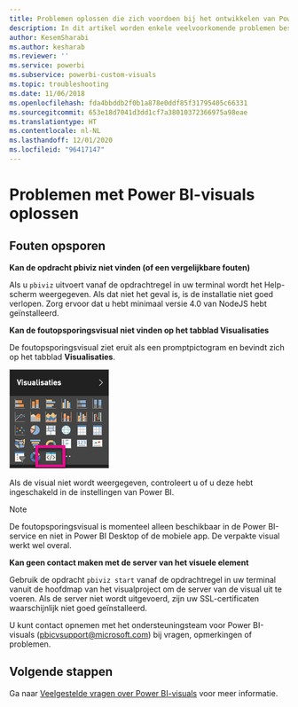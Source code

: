 ```yaml
---
title: Problemen oplossen die zich voordoen bij het ontwikkelen van Power BI-visuals
description: In dit artikel worden enkele veelvoorkomende problemen besproken die kunnen optreden tijdens de ontwikkeling van een aangepaste visual voor Power BI.
author: KesemSharabi
ms.author: kesharab
ms.reviewer: ''
ms.service: powerbi
ms.subservice: powerbi-custom-visuals
ms.topic: troubleshooting
ms.date: 11/06/2018
ms.openlocfilehash: fda4bbddb2f0b1a878e0ddf85f31795405c66331
ms.sourcegitcommit: 653e18d7041d3dd1cf7a38010372366975a98eae
ms.translationtype: HT
ms.contentlocale: nl-NL
ms.lasthandoff: 12/01/2020
ms.locfileid: "96417147"
---
```

# <a name="troubleshoot-power-bi-visuals"></a>Problemen met Power BI-visuals oplossen

## <a name="debug"></a>Fouten opsporen

**Kan de opdracht pbiviz niet vinden (of een vergelijkbare fouten)**

Als u `pbiviz` uitvoert vanaf de opdrachtregel in uw terminal wordt het Help-scherm weergegeven. Als dat niet het geval is, is de installatie niet goed verlopen. Zorg ervoor dat u hebt minimaal versie 4.0 van NodeJS hebt geïnstalleerd.

**Kan de foutopsporingsvisual niet vinden op het tabblad Visualisaties**

De foutopsporingsvisual ziet eruit als een promptpictogram en bevindt zich op het tabblad **Visualisaties**.

![Selectie van visual](media/power-bi-custom-visuals-troubleshoot/powerbi-developer-visual-selection.png)

Als de visual niet wordt weergegeven, controleert u of u deze hebt ingeschakeld in de instellingen van Power BI.

> [!NOTE]
> De foutopsporingsvisual is momenteel alleen beschikbaar in de Power BI-service en niet in Power BI Desktop of de mobiele app. De verpakte visual werkt wel overal.

**Kan geen contact maken met de server van het visuele element**

Gebruik de opdracht `pbiviz start` vanaf de opdrachtregel in uw terminal vanuit de hoofdmap van het visualproject om de server van de visual uit te voeren. Als de server niet wordt uitgevoerd, zijn uw SSL-certificaten waarschijnlijk niet goed geïnstalleerd.

U kunt contact opnemen met het ondersteuningsteam voor Power BI-visuals (pbicvsupport@microsoft.com) bij vragen, opmerkingen of problemen.

## <a name="next-steps"></a>Volgende stappen

Ga naar [Veelgestelde vragen over Power BI-visuals](power-bi-custom-visuals-faq.md#organizational-power-bi-visuals) voor meer informatie.